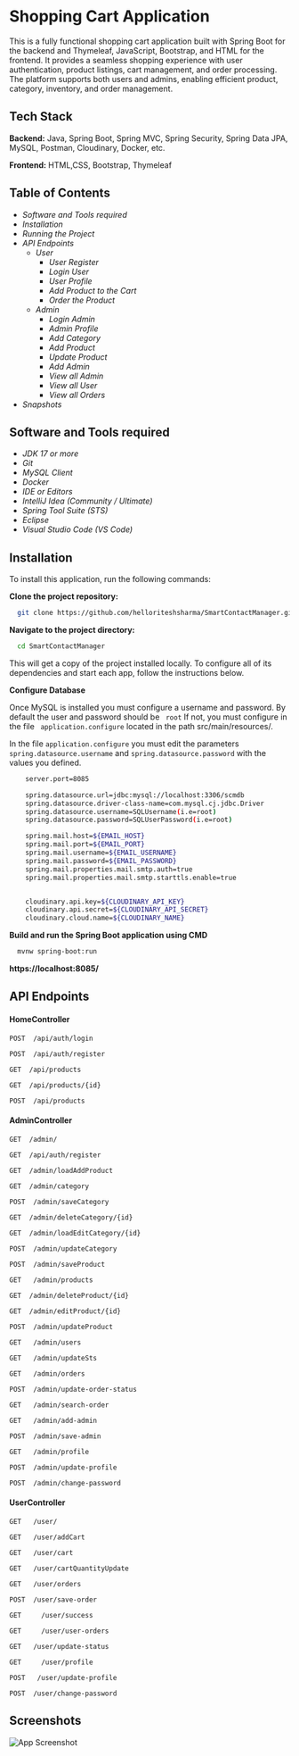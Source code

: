 
# Shopping Cart Application

This is a fully functional shopping cart application built with Spring Boot for the backend and Thymeleaf, JavaScript, Bootstrap, and HTML for the frontend. It provides a seamless shopping experience with user authentication, product listings, cart
management, and order processing. The platform supports both users and admins, enabling efficient product, category, inventory, and order management.


## Tech Stack

**Backend:** Java, Spring Boot, Spring MVC, Spring Security, Spring Data JPA, MySQL, Postman, Cloudinary, Docker, etc.

**Frontend:** HTML,CSS, Bootstrap, Thymeleaf


## Table of Contents
- *Software and Tools required*
- *Installation*
- *Running the Project*
- *API Endpoints*
    - *User*
        - *User Register*
        - *Login User*
        - *User Profile*
        - *Add Product to the Cart*
        - *Order the Product*
    - *Admin*
        - *Login Admin*
        - *Admin Profile*
        - *Add Category*
        - *Add Product*
        - *Update Product*
        - *Add Admin*
        - *View all Admin*
        - *View all User*
        - *View all Orders*
- *Snapshots*
## Software and Tools required
- *JDK 17 or more*
- *Git*
- *MySQL Client*
- *Docker*
- *IDE or Editors*
- *IntelliJ Idea (Community / Ultimate)*
- *Spring Tool Suite (STS)*
- *Eclipse*
- *Visual Studio Code (VS Code)*
## Installation

To install this application, run the following commands:

**Clone the project repository:**

```bash
  git clone https://github.com/helloriteshsharma/SmartContactManager.git
```
**Navigate to the project directory:**


```bash
  cd SmartContactManager
```

This will get a copy of the project installed locally. To configure all of its dependencies and start each app, follow the instructions below.

**Configure Database**

Once MySQL is installed you must configure a username and password. By default the user and password should be ```
  root``` 
 If not, you must configure in the file ```
  application.configure``` located in the path src/main/resources/.

In the file ```application.configure``` you must edit the parameters ```spring.datasource.username```  and  ```spring.datasource.password``` with the values you defined.

```bash
    server.port=8085

    spring.datasource.url=jdbc:mysql://localhost:3306/scmdb
    spring.datasource.driver-class-name=com.mysql.cj.jdbc.Driver
    spring.datasource.username=SQLUsername(i.e=root)
    spring.datasource.password=SQLUserPassword(i.e=root)

    spring.mail.host=${EMAIL_HOST}
    spring.mail.port=${EMAIL_PORT}
    spring.mail.username=${EMAIL_USERNAME}
    spring.mail.password=${EMAIL_PASSWORD}
    spring.mail.properties.mail.smtp.auth=true
    spring.mail.properties.mail.smtp.starttls.enable=true


    cloudinary.api.key=${CLOUDINARY_API_KEY}
    cloudinary.api.secret=${CLOUDINARY_API_SECRET}
    cloudinary.cloud.name=${CLOUDINARY_NAME}
```
**Build and run the Spring Boot application using CMD**

```bash
  mvnw spring-boot:run
```

**https://localhost:8085/**

## API Endpoints



#### HomeController

```http
POST  /api/auth/login
```
```http
POST  /api/auth/register
```
```http
GET  /api/products
```
```http
GET  /api/products/{id}
```
```http
POST  /api/products
```

#### AdminController

```http
GET  /admin/
```
```http
GET  /api/auth/register
```
```http
GET  /admin/loadAddProduct
```
```http
GET  /admin/category
```
```http
POST  /admin/saveCategory
```
```http
GET  /admin/deleteCategory/{id}
```
```http
GET  /admin/loadEditCategory/{id}
```
```http
POST  /admin/updateCategory
```
```http
POST  /admin/saveProduct
```
```http
GET   /admin/products
```
```http
GET  /admin/deleteProduct/{id}
```
```http
GET  /admin/editProduct/{id}
```
```http
POST  /admin/updateProduct
```
```http
GET   /admin/users
```
```http
GET   /admin/updateSts
```
```http
GET   /admin/orders
```
```http
POST  /admin/update-order-status
```
```http
GET   /admin/search-order
```
```http
GET   /admin/add-admin
```
```http
POST  /admin/save-admin
```
```http
GET   /admin/profile
```
```http
POST  /admin/update-profile
```
```http
POST  /admin/change-password
```

#### UserController

```http
GET   /user/
```
```http
GET   /user/addCart
```
```http
GET   /user/cart
```
```http
GET   /user/cartQuantityUpdate
```
```http
GET   /user/orders
```
```http
POST  /user/save-order
```
```http
GET  	/user/success
```
```http
GET  	/user/user-orders
```
```http
GET   /user/update-status
```
```http
GET  	/user/profile
```
```http
POST   /user/update-profile
```
```http
POST  /user/change-password
```








## Screenshots

![App Screenshot](ShoppingCartApplication/screenshot/sp01.png)

